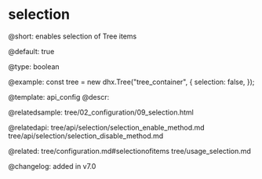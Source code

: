 selection
=============

@short: enables selection of Tree items

@default: true



@type: boolean

@example: 
const tree = new dhx.Tree("tree_container", {
    selection: false,
});


@template:	api_config
@descr: 



@relatedsample:
tree/02_configuration/09_selection.html

@relatedapi: tree/api/selection/selection_enable_method.md
tree/api/selection/selection_disable_method.md

@related: tree/configuration.md#selectionofitems
tree/usage_selection.md


@changelog: added in v7.0